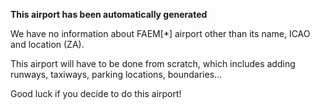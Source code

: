 **This airport has been automatically generated**

We have no information about FAEM[*] airport other than its name, ICAO and location (ZA).

This airport will have to be done from scratch, which includes adding runways, taxiways, parking locations, boundaries...

Good luck if you decide to do this airport!